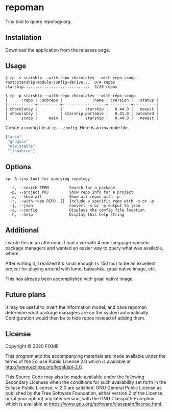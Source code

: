 # repoman

Tiny tool to query repology.org.

## Installation

Download the application from the releases page.

## Usage

```
$ rp -s starship --with-repo chocolatey --with-repo scoop
rust:starship-module-config-derive...  0/4 repos
starship.............................  3/20 repos

$ rp -p starship --with-repo chocolatey --with-repo scoop
|      :repo | :subrepo |             :name | :version |  :status |
|------------+----------+-------------------+----------+----------|
| chocolatey |          |          starship |   0.44.0 |   newest |
| chocolatey |          | starship.portable |   0.41.0 | outdated |
|      scoop |     main |          starship |   0.44.0 |   newest |

```

Create a config file at `rp --config`.  Here is an example file.

```clojure
["arch"
 "gnuguix"
 "nix_stable"
 "linuxbrew"]
```

## Options

```
rp: A tiny tool for querying repology

  -s, --search TERM         Search for a package
  -p, --project PRJ         Show repo info for a project
  -a, --show-all            Show all repos with -p
  -r, --with-repo REPO  []  Include a specific repo with -s or -p
  -j, --json                Convert -s or -p output to json
  -c, --config              Displays the config file location
  -h, --help                Display this help string

```

## Additional

I wrote this in an afternoon.  I had a vm with 4 non-language-specific package managers and wanted an easier way to query what was available, where.

After writing it, I realized it's small enough (< 150 loc) to be an excellent project for playing around with lumo, babashka, graal native image, etc.

This has already been accomplished with graal native image.

## Future plans

It may be useful to invert the information model, and have repoman determine what package managers are on the system automatically.  Configuration would then be to hide repos instead of adding them.

## License

Copyright © 2020 FIXME

This program and the accompanying materials are made available under the
terms of the Eclipse Public License 2.0 which is available at
http://www.eclipse.org/legal/epl-2.0.

This Source Code may also be made available under the following Secondary
Licenses when the conditions for such availability set forth in the Eclipse
Public License, v. 2.0 are satisfied: GNU General Public License as published by
the Free Software Foundation, either version 2 of the License, or (at your
option) any later version, with the GNU Classpath Exception which is available
at https://www.gnu.org/software/classpath/license.html.
